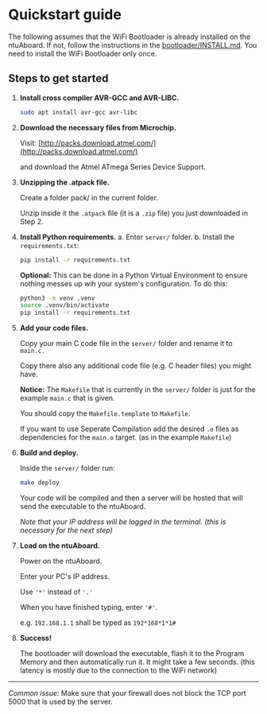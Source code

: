 # Quickstart guide

The following assumes that the WiFi Bootloader is already installed on the ntuAboard. If not, follow the instructions
in the [bootloader/INSTALL.md](bootloader/INSTALL.md). You need to install the WiFi Bootloader only once.

## Steps to get started

1. **Install cross compiler AVR-GCC and AVR-LIBC.**
	
	```bash
	sudo apt install avr-gcc avr-libc
	```

2. **Download the necessary files from Microchip.**

	Visit: [http://packs.download.atmel.com/](http://packs.download.atmel.com/)

	and download the Atmel ATmega Series Device Support.

3. **Unzipping the .atpack file.**

	Create a folder pack/ in the current folder.

	Unzip inside it the `.atpack` file (it is a `.zip` file) you just downloaded in Step 2.

4. **Install Python requirements.**
	a. Enter `server/` folder.
	b. Install the `requirements.txt`:

	```bash
	pip install -r requirements.txt
	```

	**Optional:** This can be done in a Python Virtual Environment to ensure nothing messes up wih your system's configuration.
	To do this:

	```bash
	python3 -m venv .venv
	source .venv/bin/activate
	pip install -r requirements.txt
	```

5. **Add your code files.**

	Copy your main C code file in the `server/` folder and rename it to `main.c.`

	Copy there also any additional code file (e.g. C header files) you might have.

	**Notice:** The `Makefile` that is currently in the `server/` folder is just for the example `main.c` that is given.

	You should copy the `Makefile.template` to `Makefile`.

	If you want to use Seperate Compilation add the desired `.o` files
	as dependencies for the `main.o` target. (as in the example `Makefile`)

6. **Build and deploy.**
	
	Inside the `server/` folder run:

	```bash
	make deploy
	```
	
	Your code will be compiled and then a server will be hosted that will send the executable to the ntuAboard.

	*Note that your IP address will be logged in the terminal. (this is necessary for the next step)*

7. **Load on the ntuAboard.**

	Power on the ntuAboard.
	
	Enter your PC's IP address.
	
	Use `'*'` instead of `'.'`
	
	When you have finished typing, enter `'#'`.

	e.g. `192.168.1.1` shall be typed as `192*168*1*1#`

8. **Success!**

	The bootloader will download the executable, flash it to the Program Memory and then automatically run it.
	It might take a few seconds. (this latency is mostly due to the connection to the WiFi network)

---

*Common issue:* Make sure that your firewall does not block the TCP port 5000 that is used by the server.


